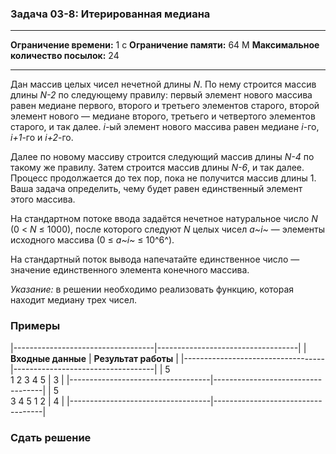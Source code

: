 ### Задача 03-8: Итерированная медиана

  -------------------------------------- ------
  **Ограничение времени:**               1 с
  **Ограничение памяти:**                64 M
  **Максимальное количество посылок:**   24
  -------------------------------------- ------

Дан массив целых чисел нечетной длины *N*. По нему строится массив длины
*N-2* по следующему правилу: первый элемент нового массива равен медиане
первого, второго и третьего элементов старого, второй элемент нового —
медиане второго, третьего и четвертого элементов старого, и так далее.
*i*-ый элемент нового массива равен медиане *i*-го, *i+1*-го и *i+2*-го.

Далее по новому массиву строится следующий массив длины *N-4* по такому
же правилу. Затем строится массив длины *N-6*, и так далее. Процесс
продолжается до тех пор, пока не получится массив длины 1. Ваша задача
определить, чему будет равен единственный элемент этого массива.

На стандартном потоке ввода задаётся нечетное натуральное число *N*
(0 &lt; *N* ≤ 1000), после которого следуют *N* целых чисел *a~i~* —
элементы исходного массива (0 ≤ *a~i~* ≤ 10^6^).

На стандартный поток вывода напечатайте единственное число — значение
единственного элемента конечного массива.

*Указание:* в решении необходимо реализовать функцию, которая находит
медиану трех чисел.

### Примеры

|-----------------------------------|-----------------------------------|
| **Входные данные**                | **Результат работы**              |
|-----------------------------------|-----------------------------------|
|     5<br/>1 2 3 4 5               |     3                             |
|-----------------------------------|-----------------------------------|
|     5<br/>3 4 5 1 2               |     4                             |
|-----------------------------------|-----------------------------------|

### Сдать решение
